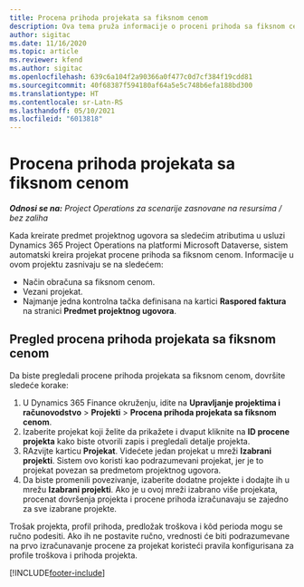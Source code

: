 ```yaml
---
title: Procena prihoda projekata sa fiksnom cenom
description: Ova tema pruža informacije o proceni prihoda sa fiksnom cenom u projektima.
author: sigitac
ms.date: 11/16/2020
ms.topic: article
ms.reviewer: kfend
ms.author: sigitac
ms.openlocfilehash: 639c6a104f2a90366a0f477c0d7cf384f19cdd81
ms.sourcegitcommit: 40f68387f594180af64a5e5c748b6efa188bd300
ms.translationtype: HT
ms.contentlocale: sr-Latn-RS
ms.lasthandoff: 05/10/2021
ms.locfileid: "6013818"
---
```

# <a name="fixed-price-revenue-estimate-projects"></a>Procena prihoda projekata sa fiksnom cenom 

_**Odnosi se na:** Project Operations za scenarije zasnovane na resursima / bez zaliha_

Kada kreirate predmet projektnog ugovora sa sledećim atributima u usluzi Dynamics 365 Project Operations na platformi Microsoft Dataverse, sistem automatski kreira projekat procene prihoda sa fiksnom cenom. Informacije u ovom projektu zasnivaju se na sledećem:

  - Način obračuna sa fiksnom cenom.
  - Vezani projekat.
  - Najmanje jedna kontrolna tačka definisana na kartici **Raspored faktura** na stranici **Predmet projektnog ugovora**.

## <a name="review-fixed-price-revenue-estimates-projects"></a>Pregled procena prihoda projekata sa fiksnom cenom
Da biste pregledali procene prihoda projekata sa fiksnom cenom, dovršite sledeće korake:

1. U Dynamics 365 Finance okruženju, idite na **Upravljanje projektima i računovodstvo** > **Projekti** > **Procena prihoda projekata sa fiksnom cenom**.
2. Izaberite projekat koji želite da prikažete i dvaput kliknite na **ID procene projekta** kako biste otvorili zapis i pregledali detalje projekta.
3. RAzvijte karticu **Projekat**. Videćete jedan projekat u mreži **Izabrani projekti**. Sistem ovo koristi kao podrazumevani projekat, jer je to projekat povezan sa predmetom projektnog ugovora. 
4. Da biste promenili povezivanje, izaberite dodatne projekte i dodajte ih u mrežu **Izabrani projekti**. Ako je u ovoj mreži izabrano više projekata, procenat dovršenja projekta i procene prihoda izračunavaju se zajedno za sve izabrane projekte.

  Trošak projekta, profil prihoda, predložak troškova i kôd perioda mogu se ručno podesiti. Ako ih ne postavite ručno, vrednosti će biti podrazumevane na prvo izračunavanje procene za projekat koristeći pravila konfigurisana za profile troškova i prihoda projekta.



[!INCLUDE[footer-include](../includes/footer-banner.md)]
